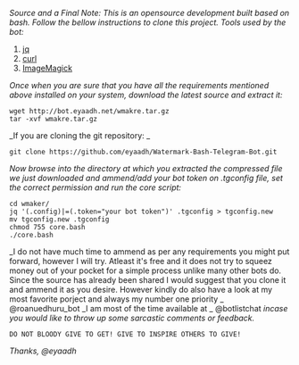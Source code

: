 *Source and a Final Note:*
_This is an opensource development built based on bash. Follow the bellow instructions to clone this project._
*Tools used by the bot:*
1. [jq](https://stedolan.github.io/jq/)
2. [curl](https://launchpad.net/ubuntu/xenial/+package/curl)
3. [ImageMagick](https://www.imagemagick.org/script/index.php)

_Once when you are sure that you have all the requirements mentioned above installed on your system, download the latest source and extract it:_
```
wget http://bot.eyaadh.net/wmakre.tar.gz
tar -xvf wmakre.tar.gz
```
_If you are cloning the git repository: _
```
git clone https://github.com/eyaadh/Watermark-Bash-Telegram-Bot.git
```
_Now browse into the directory at which you extracted the compressed file we just downloaded and ammend/add your bot token on .tgconfig file, set the correct permission and run the core script:_
```
cd wmaker/
jq '(.config)|=(.token="your bot token")' .tgconfig > tgconfig.new
mv tgconfig.new .tgconfig
chmod 755 core.bash
./core.bash
```
_I do not have much time to ammend as per any requirements you might put forward, however I will try. Atleast it's free and it does not try to squeez money out of your pocket for a simple process unlike many other bots do. Since the source has already been shared I would suggest that you clone it and ammend it as you desire. However kindly do also have a look at my most favorite porject and always my number one priority _ @roanuedhuru\_bot _I am most of the time available at _ @botlistchat _incase you would like to throw up some sarcastic comments or feedback._

```
DO NOT BLOODY GIVE TO GET! GIVE TO INSPIRE OTHERS TO GIVE!
``` 
_Thanks,  @eyaadh_
